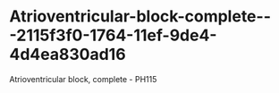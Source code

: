 # Atrioventricular-block-complete---2115f3f0-1764-11ef-9de4-4d4ea830ad16
Atrioventricular block, complete - PH115
